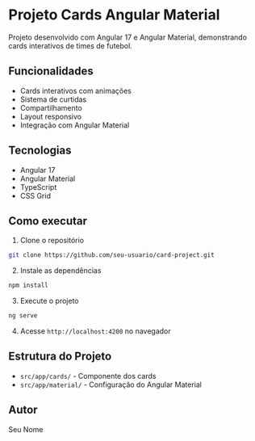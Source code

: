 # Projeto Cards Angular Material

Projeto desenvolvido com Angular 17 e Angular Material, demonstrando cards interativos de times de futebol.

## Funcionalidades

- Cards interativos com animações
- Sistema de curtidas
- Compartilhamento
- Layout responsivo
- Integração com Angular Material

## Tecnologias

- Angular 17
- Angular Material
- TypeScript
- CSS Grid

## Como executar

1. Clone o repositório
```bash
git clone https://github.com/seu-usuario/card-project.git
```

2. Instale as dependências
```bash
npm install
```

3. Execute o projeto
```bash
ng serve
```

4. Acesse `http://localhost:4200` no navegador

## Estrutura do Projeto

- `src/app/cards/` - Componente dos cards
- `src/app/material/` - Configuração do Angular Material

## Autor

Seu Nome
